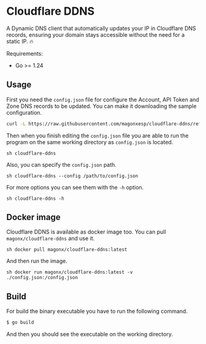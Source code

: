 # Cloudflare DDNS
A Dynamic DNS client that automatically updates your IP in Cloudflare DNS records, 
ensuring your domain stays accessible without the need for a static IP. 🔥

Requirements:
* Go >= 1.24

## Usage

First you need the ``config.json`` file for configure the Account, API Token and Zone DNS records to be updated.
You can make it downloading the sample configuration.

```sh
curl -L https://raw.githubusercontent.com/magonxesp/cloudflare-ddns/refs/heads/feature/go-version/example-config.json -o config.json
```

Then when you finish editing the ``config.json`` file you are able to run the program on the same working directory
as ``config.json`` is located.

``sh
cloudflare-ddns
``

Also, you can specify the ``config.json`` path.

``sh
cloudflare-ddns --config /path/to/config.json
``

For more options you can see them with the ``-h`` option.

``sh
cloudflare-ddns -h
``

## Docker image

Cloudflare DDNS is available as docker image too. You can pull ``magonx/cloudflare-ddns`` and use it.

``sh
docker pull magonx/cloudflare-ddns:latest
``

And then run the image.

``sh
docker run magonx/cloudflare-ddns:latest -v ./config.json:/config.json
``

## Build

For build the binary executable you have to run the following command.

```sh
$ go build
```

And then you should see the executable on the working directory.
